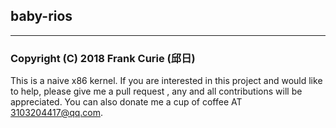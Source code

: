 ## baby-rios

---------------

### Copyright (C) 2018 Frank Curie (邱日)

This is a naive x86 kernel. If you are interested in this
project and would like to help, please give me a pull request
, any and all contributions will be appreciated. 
You can also donate me a cup of coffee AT 3103204417@qq.com.



